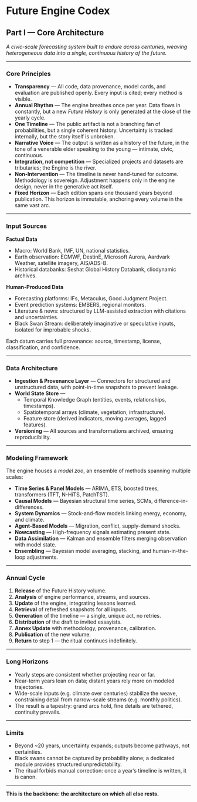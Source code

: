 # Future Engine Codex  
## Part I — Core Architecture  

*A civic-scale forecasting system built to endure across centuries, weaving heterogeneous data into a single, continuous history of the future.*  

---

### Core Principles  

* **Transparency** — All code, data provenance, model cards, and evaluation are published openly. Every input is cited; every method is visible.  
* **Annual Rhythm** — The engine breathes once per year. Data flows in constantly, but a new *Future History* is only generated at the close of the yearly cycle.  
* **One Timeline** — The public artifact is not a branching fan of probabilities, but a single coherent history. Uncertainty is tracked internally, but the story itself is unbroken.  
* **Narrative Voice** — The output is written as a history of the future, in the tone of a venerable elder speaking to the young — intimate, civic, continuous.  
* **Integration, not competition** — Specialized projects and datasets are tributaries; the Engine is the river.  
* **Non-Intervention** — The timeline is never hand-tuned for outcome. Methodology is sovereign. Adjustment happens only in the engine design, never in the generative act itself.  
* **Fixed Horizon** — Each edition spans one thousand years beyond publication. This horizon is immutable, anchoring every volume in the same vast arc.  

---

### Input Sources  

**Factual Data**  
* Macro: World Bank, IMF, UN, national statistics.  
* Earth observation: ECMWF, DestinE, Microsoft Aurora, Aardvark Weather, satellite imagery, AIS/ADS-B.  
* Historical databanks: Seshat Global History Databank, cliodynamic archives.  

**Human-Produced Data**  
* Forecasting platforms: IFs, Metaculus, Good Judgment Project.  
* Event prediction systems: EMBERS, regional monitors.  
* Literature & news: structured by LLM-assisted extraction with citations and uncertainties.  
* Black Swan Stream: deliberately imaginative or speculative inputs, isolated for improbable shocks.  

Each datum carries full provenance: source, timestamp, license, classification, and confidence.  

---

### Data Architecture  

* **Ingestion & Provenance Layer** — Connectors for structured and unstructured data, with point-in-time snapshots to prevent leakage.  
* **World State Store** —  
  * Temporal Knowledge Graph (entities, events, relationships, timestamps).  
  * Spatiotemporal arrays (climate, vegetation, infrastructure).  
  * Feature store (derived indicators, moving averages, lagged features).  
* **Versioning** — All sources and transformations archived, ensuring reproducibility.  

---

### Modeling Framework  

The engine houses a *model zoo*, an ensemble of methods spanning multiple scales:  

* **Time Series & Panel Models** — ARIMA, ETS, boosted trees, transformers (TFT, N-HiTS, PatchTST).  
* **Causal Models** — Bayesian structural time series, SCMs, difference-in-differences.  
* **System Dynamics** — Stock-and-flow models linking energy, economy, and climate.  
* **Agent-Based Models** — Migration, conflict, supply-demand shocks.  
* **Nowcasting** — High-frequency signals estimating present state.  
* **Data Assimilation** — Kalman and ensemble filters merging observation with model state.  
* **Ensembling** — Bayesian model averaging, stacking, and human-in-the-loop adjustments.  

---

### Annual Cycle  

1. **Release** of the Future History volume.  
2. **Analysis** of engine performance, streams, and sources.  
3. **Update** of the engine, integrating lessons learned.  
4. **Retrieval** of refreshed snapshots for all inputs.  
5. **Generation** of the timeline — a single, unique act, no retries.  
6. **Distribution** of the draft to invited essayists.  
7. **Annex Update** with methodology, provenance, calibration.  
8. **Publication** of the new volume.  
9. **Return** to step 1 — the ritual continues indefinitely.  

---

### Long Horizons  

* Yearly steps are consistent whether projecting near or far.  
* Near-term years lean on data; distant years rely more on modeled trajectories.  
* Wide-scale inputs (e.g. climate over centuries) stabilize the weave, constraining detail from narrow-scale streams (e.g. monthly politics).  
* The result is a tapestry: grand arcs hold, fine details are tethered, continuity prevails.  

---

### Limits  

* Beyond ~20 years, uncertainty expands; outputs become pathways, not certainties.  
* Black swans cannot be captured by probability alone; a dedicated module provides structured unpredictability.  
* The ritual forbids manual correction: once a year’s timeline is written, it is canon.  

---

**This is the backbone: the architecture on which all else rests.**
